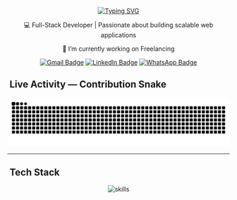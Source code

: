 <div align="center">

<!-- Typing SVG -->
<p align="center">
  <a href="https://github.com/pranjitbis">
    <img src="https://readme-typing-svg.herokuapp.com?font=Fira+Code&weight=600&size=32&pause=800&color=36BCF7&center=true&vCenter=true&width=700&lines=Hi+there+👋;My+name+is+Pranjit;I+am+a+Full+Stack+Developer;" alt="Typing SVG" />
  </a>
</p>


💻 Full-Stack Developer | Passionate about building scalable web applications

<p>🔭 I’m currently working on Freelancing</p>

</div>

<div align="center">

[![Gmail Badge](https://img.shields.io/badge/Gmail-333333?style=for-the-badge&logo=gmail&logoColor=red)](mailto:pranjitbiswas230@gmail.com)
[![LinkedIn Badge](https://img.shields.io/badge/LinkedIn-0A66C2?style=for-the-badge&logo=linkedin&logoColor=white)](https://www.linkedin.com/in/pranjit-biswas-42066526b/)
[![WhatsApp Badge](https://img.shields.io/badge/WhatsApp-25D366?style=for-the-badge&logo=whatsapp&logoColor=white)](https://wa.me/000000)

</div>



## ​ Live Activity — Contribution Snake

<p align="center">
  <img src="https://raw.githubusercontent.com/pranjitbis/pranjitbis/output/snake.svg" alt="Contribution Snake" />
</p>

---

## ​​ Tech Stack

<div align="center">
  <img
    src="https://skillicons.dev/icons?i=bootstrap,html,css,vscode,github,figma,tailwind,git,javascript,react,nextjs,nodejs,express"
    alt="skills"
    className="max-w-full"
  />
</div>





